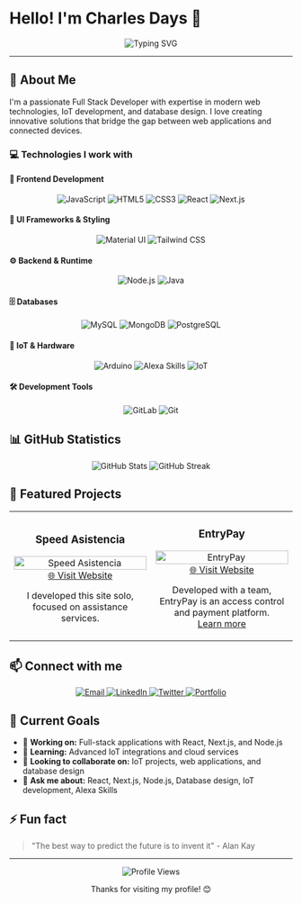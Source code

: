 # Hello! I'm Charles Days 👋

<div align="center">
  <img src="https://readme-typing-svg.herokuapp.com?font=Fira+Code&weight=500&size=28&pause=1000&color=6366F1&center=true&vCenter=true&width=435&lines=Full+Stack+Developer;IoT+%26+Database+Expert;React+%26+Next.js+Specialist" alt="Typing SVG" />
</div>

---

## 🚀 About Me

I'm a passionate Full Stack Developer with expertise in modern web technologies, IoT development, and database design. I love creating innovative solutions that bridge the gap between web applications and connected devices.

### 💻 Technologies I work with

#### 🎯 **Frontend Development**

<div align="center">
  <img src="https://img.shields.io/badge/JavaScript-F7DF1E?style=for-the-badge&logo=javascript&logoColor=black" alt="JavaScript" />
  <img src="https://img.shields.io/badge/HTML5-E34F26?style=for-the-badge&logo=html5&logoColor=white" alt="HTML5" />
  <img src="https://img.shields.io/badge/CSS3-1572B6?style=for-the-badge&logo=css3&logoColor=white" alt="CSS3" />
  <img src="https://img.shields.io/badge/React-20232A?style=for-the-badge&logo=react&logoColor=61DAFB" alt="React" />
  <img src="https://img.shields.io/badge/Next.js-000000?style=for-the-badge&logo=next.js&logoColor=white" alt="Next.js" />
</div>

#### 🎨 **UI Frameworks & Styling**

<div align="center">
  <img src="https://img.shields.io/badge/Material_UI-0081CB?style=for-the-badge&logo=material-ui&logoColor=white" alt="Material UI" />
  <img src="https://img.shields.io/badge/Tailwind_CSS-38B2AC?style=for-the-badge&logo=tailwind-css&logoColor=white" alt="Tailwind CSS" />
</div>

#### ⚙️ **Backend & Runtime**

<div align="center">
  <img src="https://img.shields.io/badge/Node.js-43853D?style=for-the-badge&logo=node.js&logoColor=white" alt="Node.js" />
  <img src="https://img.shields.io/badge/Java-ED8B00?style=for-the-badge&logo=openjdk&logoColor=white" alt="Java" />
</div>

#### 🗄️ **Databases**

<div align="center">
  <img src="https://img.shields.io/badge/MySQL-4479A1?style=for-the-badge&logo=mysql&logoColor=white" alt="MySQL" />
  <img src="https://img.shields.io/badge/MongoDB-4EA94B?style=for-the-badge&logo=mongodb&logoColor=white" alt="MongoDB" />
  <img src="https://img.shields.io/badge/PostgreSQL-316192?style=for-the-badge&logo=postgresql&logoColor=white" alt="PostgreSQL" />
</div>

#### 🔧 **IoT & Hardware**

<div align="center">
  <img src="https://img.shields.io/badge/Arduino-00979D?style=for-the-badge&logo=arduino&logoColor=white" alt="Arduino" />
  <img src="https://img.shields.io/badge/Amazon_Alexa-00CAFF?style=for-the-badge&logo=amazon-alexa&logoColor=white" alt="Alexa Skills" />
  <img src="https://img.shields.io/badge/IoT-FF6F00?style=for-the-badge&logo=iot&logoColor=white" alt="IoT" />
</div>

#### 🛠️ **Development Tools**

<div align="center">
  <img src="https://img.shields.io/badge/GitLab-FC6D26?style=for-the-badge&logo=gitlab&logoColor=white" alt="GitLab" />
  <img src="https://img.shields.io/badge/Git-F05032?style=for-the-badge&logo=git&logoColor=white" alt="Git" />
</div>

## 📊 GitHub Statistics

<div align="center">
  <img src="https://github-readme-stats.vercel.app/api?username=Charles-Days&show_icons=true&theme=radical&hide_border=true" alt="GitHub Stats" />
  <img src="https://github-readme-streak-stats.herokuapp.com/?user=Charles-Days&theme=radical&hide_border=true" alt="GitHub Streak" />
</div>

## 🌟 Featured Projects

<div align="center">
  <table>
    <tr>
      <td width="50%">
        <h3 align="center">Speed Asistencia</h3>
        <p align="center">
          <a href="https://speedasistencia.com/" target="_blank">
            <img src="https://via.placeholder.com/400x200/6366F1/FFFFFF?text=Speed+Asistencia" width="100%" alt="Speed Asistencia"/>
          </a>
          <br/>
          <a href="https://speedasistencia.com/" target="_blank">🌐 Visit Website</a>
          <!-- Si el repo es público, agrega esto: -->
          <!-- <br/><a href="https://github.com/tuusuario/speedasistencia" target="_blank">💻 View Code</a> -->
          <p align="center">
            I developed this site solo, focused on assistance services.
          </p>
        </p>
      </td>
      <td width="50%">
        <h3 align="center">EntryPay</h3>
        <p align="center">
          <a href="https://entrypay.net/en" target="_blank">
            <img src="https://via.placeholder.com/400x200/10B981/FFFFFF?text=EntryPay" width="100%" alt="EntryPay"/>
          </a>
          <br/>
          <a href="https://entrypay.net/en" target="_blank">🌐 Visit Website</a>
          <!-- Si el repo es público, agrega esto: -->
          <!-- <br/><a href="https://github.com/entrypay" target="_blank">💻 View Code</a> -->
          <p align="center">
            Developed with a team, EntryPay is an access control and payment platform.<br/>
            <a href=\"https://entrypay.net/en\">Learn more</a>
          </p>
        </p>
      </td>
    </tr>
  </table>
</div>

## 📫 Connect with me

<div align="center">
  <a href="mailto:your-email@example.com">
    <img src="https://img.shields.io/badge/Email-D14836?style=for-the-badge&logo=gmail&logoColor=white" alt="Email" />
  </a>
  <a href="https://linkedin.com/in/your-profile">
    <img src="https://img.shields.io/badge/LinkedIn-0077B5?style=for-the-badge&logo=linkedin&logoColor=white" alt="LinkedIn" />
  </a>
  <a href="https://twitter.com/your-username">
    <img src="https://img.shields.io/badge/Twitter-1DA1F2?style=for-the-badge&logo=twitter&logoColor=white" alt="Twitter" />
  </a>
  <a href="https://your-portfolio-site.com">
    <img src="https://img.shields.io/badge/Portfolio-FF5722?style=for-the-badge&logo=todoist&logoColor=white" alt="Portfolio" />
  </a>
</div>

## 🎯 Current Goals

- 🔭 **Working on:** Full-stack applications with React, Next.js, and Node.js
- 🌱 **Learning:** Advanced IoT integrations and cloud services
- 👯 **Looking to collaborate on:** IoT projects, web applications, and database design
- 💬 **Ask me about:** React, Next.js, Node.js, Database design, IoT development, Alexa Skills

## ⚡ Fun fact

> "The best way to predict the future is to invent it" - Alan Kay

---

<div align="center">
  <img src="https://komarev.com/ghpvc/?username=Charles-Days&style=flat-square&color=6366F1" alt="Profile Views" />
  
  <p>Thanks for visiting my profile! 😊</p>
</div>
